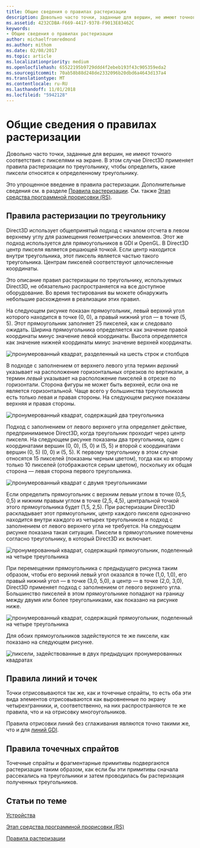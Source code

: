 ```yaml
---
title: Общие сведения о правилах растеризации
description: Довольно часто точки, заданные для вершин, не имеют точного соответствия с пикселями на экране. В этом случае Direct3D применяет правила растеризации по треугольнику, чтобы определить, какие пиксели относятся к определенному треугольнику.
ms.assetid: 4232CDBA-F669-4417-9378-F9013E83462C
keywords:
- Общие сведения о правилах растеризации
author: michaelfromredmond
ms.author: mithom
ms.date: 02/08/2017
ms.topic: article
ms.localizationpriority: medium
ms.openlocfilehash: 65522195b9729ddd4f2ebeb193f43c905359eda2
ms.sourcegitcommit: 70ab58b88d248de2332096b20dbd6a4643d137a4
ms.translationtype: MT
ms.contentlocale: ru-RU
ms.lasthandoff: 11/01/2018
ms.locfileid: "5942128"
---
```

# <a name="introduction-to-rasterization-rules"></a>Общие сведения о правилах растеризации


Довольно часто точки, заданные для вершин, не имеют точного соответствия с пикселями на экране. В этом случае Direct3D применяет правила растеризации по треугольнику, чтобы определить, какие пиксели относятся к определенному треугольнику.

Это упрощенное введение в правила растеризации. Дополнительные сведения см. в разделе [Правила растеризации](rasterization-rules.md). См. также [Этап средства программной прорисовки (RS)](rasterizer-stage--rs-.md).

## <a name="span-idtrianglerasterizationrulesspanspan-idtrianglerasterizationrulesspanspan-idtrianglerasterizationrulesspantriangle-rasterization-rules"></a><span id="Triangle_Rasterization_Rules"></span><span id="triangle_rasterization_rules"></span><span id="TRIANGLE_RASTERIZATION_RULES"></span>Правила растеризации по треугольнику


Direct3D использует общепринятый подход с началом отсчета в левом верхнему углу для размещения геометрических элементов. Этот же подход используется для прямоугольников в GDI и OpenGL. В Direct3D центр пикселя является решающей точкой. Если центр находится внутри треугольника, этот пиксель является частью такого треугольника. Центрам пикселей соответствуют целочисленные координаты.

Это описание правил растеризации по треугольнику, используемых Direct3D, не обязательно распространяется на все доступное оборудование. Во время тестирования вы можете обнаружить небольшие расхождения в реализации этих правил.

На следующем рисунке показан прямоугольник, левый верхний угол которого находится в точке (0, 0), а правый нижний угол — в точке (5, 5). Этот прямоугольник заполняет 25 пикселей, как и следовало ожидать. Ширина прямоугольника определяется как значение правой координаты минус значение левой координаты. Высота определяется как значение нижней координаты минус значение верхней координаты.

![пронумерованный квадрат, разделенный на шесть строк и столбцов](images/pixmap.png)

В подходе с заполнением от верхнего левого угла термин *верхний* указывает на расположение горизонтальных отрезков по вертикали, а термин *левый* указывает на расположение пикселей в отрезке по горизонтали. Сторона фигуры не может быть верхней, если она не является горизонтальной. Чаще всего у большинства треугольников есть только левая и правая стороны. На следующем рисунке показаны верхняя и правая стороны.

![пронумерованный квадрат, содержащий два треугольника](images/triedge.png)

Подход с заполнением от левого верхнего угла определяет действие, предпринимаемое Direct3D, когда треугольник проходит через центр пикселя. На следующем рисунке показаны два треугольника, один с координатами вершин (0, 0), (5, 0) и (5, 5) и второй с координатами вершин (0, 5) (0, 0) и (5, 5). К первому треугольнику в этом случае относятся 15 пикселей (показаны черным цветом), тогда как ко второму только 10 пикселей (отображаются серым цветом), поскольку их общая сторона — левая сторона первого треугольника.

![пронумерованный квадрат с двумя треугольниками](images/twotris.png)

Если определить прямоугольник с верхним левым углом в точке (0,5, 0,5) и нижним правым углом в точке (2,5, 4,5), центральной точкой этого прямоугольника будет (1,5, 2,5). При растеризации Direct3D раскладывает этот прямоугольник, центр каждого пикселя однозначно находится внутри каждого из четырех треугольников и подход с заполнением от левого верхнего угла не требуется. На следующем рисунке показана такая ситуация. Пиксели в прямоугольнике помечены согласно треугольнику, в который Direct3D их включает.

![пронумерованный квадрат, содержащий прямоугольник, поделенный на четыре треугольника](images/noambig.png)

При перемещении прямоугольника с предыдущего рисунка таким образом, чтобы его верхний левый угол оказался в точке (1,0, 1,0), его правый нижний угол — в точке (3,0, 5,0), а центр — в точке (2,0, 3,0), Direct3D применяет подход с заполнением от левого верхнего угла. Большинство пикселей в этом прямоугольнике попадают на границу между двумя или более треугольниками, как показано на рисунке ниже.

![пронумерованный квадрат, содержащий прямоугольник, поделенный на четыре треугольника](images/fillrule.png)

Для обоих прямоугольников задействуются те же пиксели, как показано на следующем рисунке.

![пиксели, задействованные в двух предыдущих пронумерованных квадратах](images/samepix.png)

## <a name="span-idpointandlinerulesspanspan-idpointandlinerulesspanspan-idpointandlinerulesspanpoint-and-line-rules"></a><span id="Point_and_Line_Rules"></span><span id="point_and_line_rules"></span><span id="POINT_AND_LINE_RULES"></span>Правила линий и точек


Точки отрисовываются так же, как и точечные спрайты, то есть оба эти вида элементов отрисовываются как выровненные по экрану четырехгранники, и, соответственно, на них распространяются те же правила, что и на отрисовку многоугольников.

Правила отрисовки линий без сглаживания являются точно такими же, что и для [линий GDI](https://msdn.microsoft.com/library/windows/desktop/dd145027).

## <a name="span-idpointspriterulesspanspan-idpointspriterulesspanspan-idpointspriterulesspanpoint-sprite-rules"></a><span id="Point_Sprite_Rules"></span><span id="point_sprite_rules"></span><span id="POINT_SPRITE_RULES"></span>Правила точечных спрайтов


Точечные спрайты и фрагментарные примитивы подвергаются растеризации таким образом, как если бы эти примитивы сначала рассекались на треугольники и затем проводилась бы растеризация полученных треугольников.

## <a name="span-idrelated-topicsspanrelated-topics"></a><span id="related-topics"></span>Статьи по теме


[Устройства](devices.md)

[Этап средства программной прорисовки (RS)](rasterizer-stage--rs-.md)

[Правила растеризации](rasterization-rules.md)

 

 




